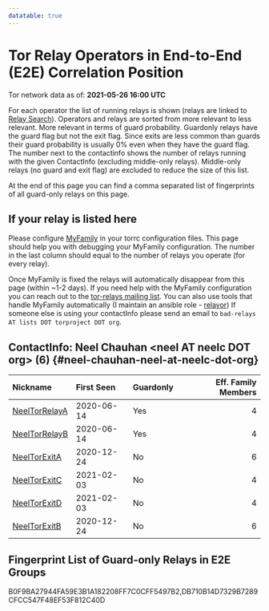```yaml
---
datatable: true
---
```



# Tor Relay Operators in End-to-End (E2E) Correlation Position

Tor network data as of: **2021-05-26 16:00 UTC**

For each operator the list of running relays is shown (relays are linked to [Relay Search](https://metrics.torproject.org/rs.html)).
Operators and relays are sorted from more relevant to less relevant. More relevant in terms of guard probability.
Guardonly relays have the guard flag but not the exit flag.
Since exits are less common than guards their guard probability is usually 0% even when they have the guard flag.
The number next to the contactinfo shows the number of relays running with the given ContactInfo (excluding middle-only relays).
Middle-only relays (no guard and exit flag) are excluded to reduce the size of this list.

At the end of this page you can find a comma separated list of fingerprints of all guard-only relays on this page.

## If your relay is listed here
Please configure [MyFamily](https://www.torproject.org/docs/tor-manual.html.en#MyFamily) in your torrc configuration files.
This page should help you with debugging your MyFamily configuration. The number in the last column should equal to the number of
relays you operate (for every relay).

Once MyFamily is fixed the relays will automatically disappear from this page (within ~1-2 days).
If you need help with the MyFamily configuration you can reach out to the
[tor-relays mailing list](https://lists.torproject.org/cgi-bin/mailman/listinfo/tor-relays).
You can also use tools that handle MyFamily automatically (I maintain an ansible role - 
[relayor](https://medium.com/@nusenu/deploying-tor-relays-with-ansible-6612593fa34d))
If someone else is using your contactInfo please send an email to ```bad-relays AT lists DOT torproject DOT org```.


## ContactInfo: Neel Chauhan &lt;neel AT neelc DOT org&gt; (6) {#neel-chauhan-neel-at-neelc-dot-org}

| Nickname                                                                                                 | First Seen   | Guardonly   |   Eff. Family Members |
|:---------------------------------------------------------------------------------------------------------|:-------------|:------------|----------------------:|
| [NeelTorRelayA](https://metrics.torproject.org/rs.html#details/B0F9BA27944FA59E3B1A182208FF7C0CFF5497B2) | 2020-06-14   | Yes         |                     4 |
| [NeelTorRelayB](https://metrics.torproject.org/rs.html#details/DB710B14D7329B7289CFCC547F48EF53F812C40D) | 2020-06-14   | Yes         |                     4 |
| [NeelTorExitA](https://metrics.torproject.org/rs.html#details/035485A94591505E17683D2A350318DE2C384BAA)  | 2020-12-24   | No          |                     6 |
| [NeelTorExitC](https://metrics.torproject.org/rs.html#details/9B49F7C1B0B73988CE01091E963740117DA6D20D)  | 2021-02-03   | No          |                     4 |
| [NeelTorExitD](https://metrics.torproject.org/rs.html#details/B1F9BDD70BC91BFBC9061918C902F40E04E066B2)  | 2021-02-03   | No          |                     4 |
| [NeelTorExitB](https://metrics.torproject.org/rs.html#details/FDE5D296791B47BC99FF7107B188A458C02832FC)  | 2020-12-24   | No          |                     6 |


## Fingerprint List of Guard-only Relays in E2E Groups

B0F9BA27944FA59E3B1A182208FF7C0CFF5497B2,DB710B14D7329B7289CFCC547F48EF53F812C40D